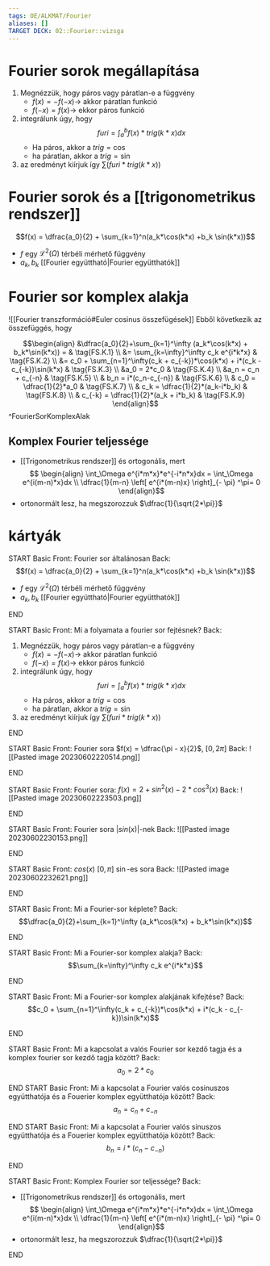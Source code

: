 ```yaml
---
tags: OE/ALKMAT/Fourier  
aliases: []
TARGET DECK: 02::Fourier::vizsga
---
```


# Fourier sorok megállapítása
1. Megnézzük, hogy páros vagy páratlan-e a függvény 
	- $f(x) = -f(-x) \to$ akkor páratlan funkció
	- $f(-x) = f(x) \to$ ekkor páros funkció
2. integrálunk úgy, hogy $$furi =\int_{a}^b f(x)*trig(k*x)dx$$
	- Ha páros, akkor a $trig = \cos$
	- ha páratlan, akkor a $trig=\sin$
3. az eredményt kiírjuk így $\sum(furi*trig(k*x))$

# Fourier sorok és a [[trigonometrikus rendszer]]
$$f(x) = \dfrac{a_0}{2} + \sum_{k=1}^n(a_k*\cos(k*x) +b_k \sin(k*x))$$
- $f$ egy $\mathcal{L}^2 (\Omega)$ térbéli mérhető függvény
- $a_k, b_k$ [[Fourier együttható|Fourier együtthatók]]

# Fourier sor komplex alakja
![[Fourier transzformáció#Euler cosinus összefügések]]
Ebből következik az összefüggés, hogy

$$\begin{align}
	&\dfrac{a_0}{2}+\sum_{k=1}^\infty (a_k*\cos(k*x) + b_k*\sin(k*x)) = &  \tag{FS.K.1} \\
	&=  \sum_{k=\infty}^\infty c_k e^{i*k*x} & \tag{FS.K.2} \\
	&= c_0 + \sum_{n=1}^\infty(c_k + c_{-k})*\cos(k*x) + i*(c_k - c_{-k})\sin(k*x) & \tag{FS.K.3} \\
	&a_0 = 2*c_0 & \tag{FS.K.4} \\
	&a_n = c_n + c_{-n} & \tag{FS.K.5} \\
	& b_n = i*(c_n-c_{-n}) & \tag{FS.K.6} \\
	& c_0 = \dfrac{1}{2}*a_0 & \tag{FS.K.7} \\
	& c_k = \dfrac{1}{2}*(a_k-i*b_k) & \tag{FS.K.8} \\
	& c_{-k} = \dfrac{1}{2}*(a_k + i*b_k) & \tag{FS.K.9}
\end{align}$$
^FourierSorKomplexAlak

## Komplex Fourier teljessége
- [[Trigonometrikus rendszer]] és ortogonális, mert $$ \begin{align} \int_\Omega e^{i*m*x}*e^{-i*n*x}dx = \int_\Omega e^{i(m-n)*x}dx \\ \dfrac{1}{m-n} \left[ e^{i*(m-n)x} \right]_{- \pi} ^\pi= 0 \end{align}$$
- ortonormált lesz, ha megszorozzuk $\dfrac{1}{\sqrt{2*\pi}}$ 

# kártyák
START
Basic
Front:
Fourier sor általánosan
Back:
$$f(x) = \dfrac{a_0}{2} + \sum_{k=1}^n(a_k*\cos(k*x) +b_k \sin(k*x))$$
- $f$ egy $\mathcal{L}^2 (\Omega)$ térbéli mérhető függvény
- $a_k, b_k$ [[Fourier együttható|Fourier együtthatók]]
<!--ID: 1685832331997-->
END


START
Basic
Front:
Mi a folyamata a fourier sor fejtésnek?
Back:
1. Megnézzük, hogy páros vagy páratlan-e a függvény 
	- $f(x) = -f(-x) \to$ akkor páratlan funkció
	- $f(-x) = f(x) \to$ ekkor páros funkció
2. integrálunk úgy, hogy $$furi =\int_{a}^b f(x)*trig(k*x)dx$$
	- Ha páros, akkor a $trig = \cos$
	- ha páratlan, akkor a $trig=\sin$
3. az eredményt kiírjuk így $\sum(furi*trig(k*x))$
<!--ID: 1685661012152-->
END

START
Basic
Front:
Fourier sora $f(x) = \dfrac{\pi - x}{2}$, $[0, 2\pi]$
Back:
![[Pasted image 20230602220514.png]]
<!--ID: 1685736420375-->
END

START
Basic
Front:
Fourier sora: $f(x) = 2 + sin^2(x) - 2*cos^3(x)$
Back:
![[Pasted image 20230602223503.png]]
<!--ID: 1685738143978-->
END

START
Basic
Front:
Fourier sora $|sin(x)|$-nek
Back:
![[Pasted image 20230602230153.png]]
<!--ID: 1685739717802-->
END

START
Basic
Front:
$cos(x)$ $[0,\pi]$ $\sin$-es sora
Back:
![[Pasted image 20230602232621.png]]
<!--ID: 1685741186151-->
END

START
Basic
Front:
Mi a Fourier-sor képlete?
Back:
$$\dfrac{a_0}{2}+\sum_{k=1}^\infty (a_k*\cos(k*x) + b_k*\sin(k*x))$$
<!--ID: 1685912384737-->
END

START
Basic
Front:
Mi a Fourier-sor komplex alakja?
Back:
$$\sum_{k=\infty}^\infty c_k e^{i*k*x}$$
<!--ID: 1685912384742-->
END

START
Basic
Front:
Mi a Fourier-sor komplex alakjának kifejtése?
Back:
$$c_0 + \sum_{n=1}^\infty(c_k + c_{-k})*\cos(k*x) + i*(c_k - c_{-k})\sin(k*x)$$
<!--ID: 1685912384747-->
END

START
Basic
Front:
Mi a kapcsolat a valós Fourier sor kezdő tagja és a komplex fourier sor kezdő tagja között?
Back:
$$a_0 = 2*c_0$$
<!--ID: 1685912384752-->
END
START
Basic
Front:
Mi a kapcsolat a Fourier valós cosinuszos együtthatója és a Fouerier komplex együtthatója között?
Back:
$$a_n = c_n + c_{-n}$$
<!--ID: 1685912384758-->
END
START
Basic
Front:
Mi a kapcsolat a Fourier valós sinuszos együtthatója és a Fouerier komplex együtthatója között?
Back:
$$b_n = i*(c_n - c_{-n})$$
<!--ID: 1685912384763-->
END

START
Basic
Front:
Komplex Fourier sor teljessége?
Back:
- [[Trigonometrikus rendszer]] és ortogonális, mert $$ \begin{align} \int_\Omega e^{i*m*x}*e^{-i*n*x}dx = \int_\Omega e^{i(m-n)*x}dx \\ \dfrac{1}{m-n} \left[ e^{i*(m-n)x} \right]_{- \pi} ^\pi= 0 \end{align}$$
- ortonormált lesz, ha megszorozzuk $\dfrac{1}{\sqrt{2*\pi}}$ 
<!--ID: 1685914965533-->
END